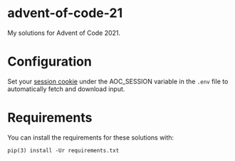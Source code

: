 # advent-of-code-21
My solutions for Advent of Code 2021.

# Configuration
Set your [session cookie]() under the AOC_SESSION variable in the `.env` file to automatically fetch and download input.

# Requirements
You can install the requirements for these solutions with:
```
pip(3) install -Ur requirements.txt
```
